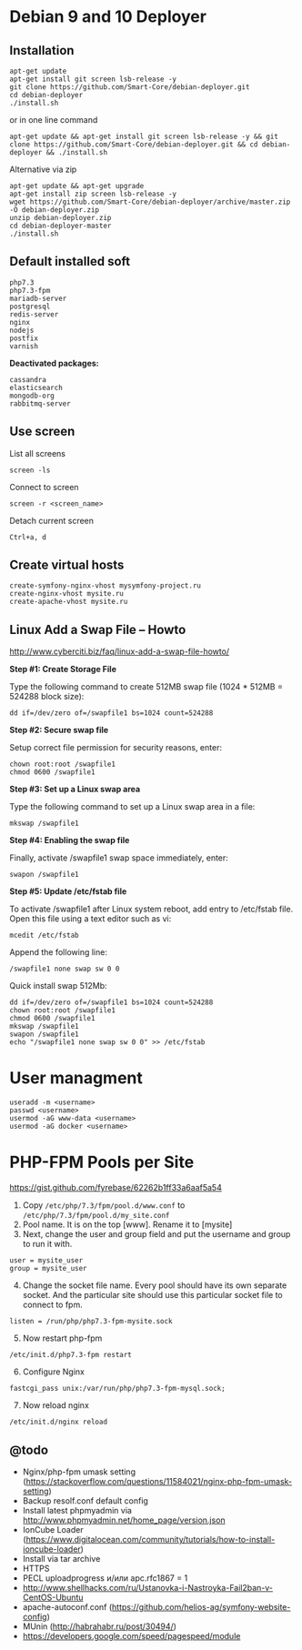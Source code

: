 Debian 9 and 10 Deployer
========================

Installation
------------

```
apt-get update
apt-get install git screen lsb-release -y
git clone https://github.com/Smart-Core/debian-deployer.git
cd debian-deployer
./install.sh
```

or in one line command

```
apt-get update && apt-get install git screen lsb-release -y && git clone https://github.com/Smart-Core/debian-deployer.git && cd debian-deployer && ./install.sh
```

Alternative via zip

```
apt-get update && apt-get upgrade
apt-get install zip screen lsb-release -y
wget https://github.com/Smart-Core/debian-deployer/archive/master.zip -O debian-deployer.zip
unzip debian-deployer.zip
cd debian-deployer-master
./install.sh
```

Default installed soft
----------------------

```
php7.3
php7.3-fpm
mariadb-server
postgresql
redis-server
nginx
nodejs
postfix
varnish
```

**Deactivated packages:**
```
cassandra
elasticsearch
mongodb-org
rabbitmq-server
```

Use screen
----------

List all screens

```
screen -ls
```

Connect to screen

```
screen -r <screen_name>
```

Detach current screen
```
Ctrl+a, d
```

Create virtual hosts
--------------------

```
create-symfony-nginx-vhost mysymfony-project.ru
create-nginx-vhost mysite.ru
create-apache-vhost mysite.ru
```

Linux Add a Swap File – Howto
-----------------------------

http://www.cyberciti.biz/faq/linux-add-a-swap-file-howto/


**Step #1: Create Storage File**

Type the following command to create 512MB swap file (1024 * 512MB = 524288 block size):
```
dd if=/dev/zero of=/swapfile1 bs=1024 count=524288
```

**Step #2: Secure swap file**

Setup correct file permission for security reasons, enter:
```
chown root:root /swapfile1
chmod 0600 /swapfile1
```

**Step #3: Set up a Linux swap area**

Type the following command to set up a Linux swap area in a file:
```
mkswap /swapfile1
```

**Step #4: Enabling the swap file**

Finally, activate /swapfile1 swap space immediately, enter:
```
swapon /swapfile1
```

**Step #5: Update /etc/fstab file**

To activate /swapfile1 after Linux system reboot, add entry to /etc/fstab file. Open this file using a text editor such as vi:
```
mcedit /etc/fstab
```
Append the following line:
```
/swapfile1 none swap sw 0 0
```

Quick install swap 512Mb:

```
dd if=/dev/zero of=/swapfile1 bs=1024 count=524288
chown root:root /swapfile1
chmod 0600 /swapfile1
mkswap /swapfile1
swapon /swapfile1
echo "/swapfile1 none swap sw 0 0" >> /etc/fstab
```

User managment
==============

```
useradd -m <username>
passwd <username>
usermod -aG www-data <username>
usermod -aG docker <username>
```

PHP-FPM Pools per Site
======================

https://gist.github.com/fyrebase/62262b1ff33a6aaf5a54

1. Copy `/etc/php/7.3/fpm/pool.d/www.conf` to `/etc/php/7.3/fpm/pool.d/my_site.conf`
2. Pool name. It is on the top [www]. Rename it to [mysite]
3. Next, change the user and group field and put the username and group to run it with.
```
user = mysite_user
group = mysite_user
```
4. Change the socket file name. Every pool should have its own separate socket. And the particular site should use this particular socket file to connect to fpm.
```
listen = /run/php/php7.3-fpm-mysite.sock
```
5. Now restart php-fpm
```
/etc/init.d/php7.3-fpm restart
```
6. Configure Nginx
```
fastcgi_pass unix:/var/run/php/php7.3-fpm-mysql.sock;
```
7. Now reload nginx
```
/etc/init.d/nginx reload
```

@todo
-----

 *  Nginx/php-fpm umask setting (https://stackoverflow.com/questions/11584021/nginx-php-fpm-umask-setting)
 *  Backup resolf.conf default config
 *  Install latest phpmyadmin via http://www.phpmyadmin.net/home_page/version.json
 *  IonCube Loader (https://www.digitalocean.com/community/tutorials/how-to-install-ioncube-loader)
 *  Install via tar archive
 *  HTTPS
 *  PECL uploadprogress и/или apc.rfc1867 = 1
 *  http://www.shellhacks.com/ru/Ustanovka-i-Nastroyka-Fail2ban-v-CentOS-Ubuntu
 *  apache-autoconf.conf (https://github.com/helios-ag/symfony-website-config)
 *  MUnin (http://habrahabr.ru/post/30494/)
 *  https://developers.google.com/speed/pagespeed/module

